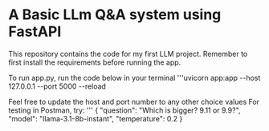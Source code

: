 # A Basic LLm Q&A system using FastAPI

This repository contains the code for my first LLM project. Remember to first install the requirements before running the app.

To run app.py, run the code below in your terminal
'''uvicorn app:app --host 127.0.0.1 --port 5000 --reload

Feel free to update the host and port number to any other choice values
For testing in Postman, try:
'''    {
        "question": "Which is bigger? 9.11 or 9.9?",
        "model": "llama-3.1-8b-instant",
        "temperature": 0.2
    }
